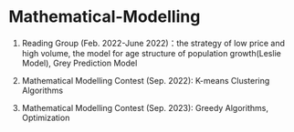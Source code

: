 # Mathematical-Modelling
1. Reading Group (Feb. 2022-June 2022)：the strategy of low price and high volume, the model for age structure of population growth(Leslie Model), Grey Prediction Model
   
2. Mathematical Modelling Contest (Sep. 2022): K-means Clustering Algorithms
   
3. Mathematical Modelling Contest (Sep. 2023): Greedy Algorithms, Optimization
